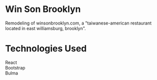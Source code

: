 # Win Son Brooklyn
Remodeling of winsonbrooklyn.com, a "taiwanese-american restaurant located in east williamsburg, brooklyn".  

# Technologies Used
React  
Bootstrap  
Bulma
